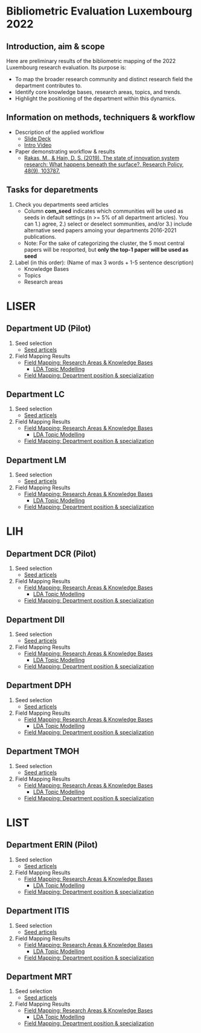 #  Bibliometric Evaluation Luxembourg 2022

## Introduction, aim & scope

Here are preliminary results of the bibliometric mapping of the 2022 Luxembourg research evaluation. Its purpose is:

* To map the broader research community and distinct research field the department contributes to.
* Identify core knowledge bases, research areas, topics, and trends.
* Highlight the positioning of the department within this dynamics.

## Information on methods, techniquers & workflow

* Description of the applied workflow
   * [Slide Deck](
https://docs.google.com/presentation/d/1Uwe9GgRLPbsLzanJEUYJwo83g7Sn6J7YlkTLeCVrXEI/edit?usp=sharing)
   * [Intro Video](https://www.loom.com/share/ae7f8bd65c7c49ca9670d0ac0b7e0e14)
* Paper demonstrating workflow & results
   * [Rakas, M., & Hain, D. S. (2019). The state of innovation system research: What happens beneath the surface?. Research Policy, 48(9), 103787.](https://doi.org/10.1016/j.respol.2019.04.011)

## Tasks for deparetments

1. Check you departments seed articles
   * Column **com_seed** indicates which communities will be used as seeds in default settings (n >= 5% of all department articles). You can 1.) agree, 2.) select or deselect sommunities, and/or 3.) include alternative seed papers amoing your departments 2016-2021 publications.
   * Note: For the sake of categorizing the cluster, the 5 most central papers will be reoported, but **only the top-1 paper will be used as seed**
2. Label (in this order): (Name of max 3 words + 1-5 sentence description)
   * Knowledge Bases
   * Topics
   * Research areas



# LISER

## Department UD (Pilot)

1. Seed selection
   * [Seed articels](https://github.com/daniel-hain/biblio_lux_2022/blob/master/output/seed/scopus_liser_ud_seed.csv)
2. Field Mapping Results
   * [Field Mapping: Research Areas & Knowledge Bases](https://daniel-hain.github.io/biblio_lux_2022/output/field_mapping/field_mapping_liser_ud.html)
      * [LDA Topic Modelling](https://daniel-hain.github.io/biblio_lux_2022/output/topic_modelling/LDAviz_liser_ud.rds/index.html#topic=0&lambda=0.60&term=)
   * [Field Mapping: Department position & specialization](https://daniel-hain.github.io/biblio_lux_2022/output/field_mapping/field_mapping_dept_liser_ud.html)

## Department LC

1. Seed selection
   * [Seed articels](https://github.com/daniel-hain/biblio_lux_2022/blob/master/output/seed/scopus_liser_lc_seed.csv)
2. Field Mapping Results
   * [Field Mapping: Research Areas & Knowledge Bases](https://daniel-hain.github.io/biblio_lux_2022/output/field_mapping/field_mapping_liser_lc.html)
      * [LDA Topic Modelling](https://daniel-hain.github.io/biblio_lux_2022/output/topic_modelling/LDAviz_liser_lc.rds/index.html#topic=0&lambda=0.60&term=)
   * [Field Mapping: Department position & specialization](https://daniel-hain.github.io/biblio_lux_2022/output/field_mapping/field_mapping_dept_liser_lc.html)
   
## Department LM

1. Seed selection
   * [Seed articels](https://github.com/daniel-hain/biblio_lux_2022/blob/master/output/seed/scopus_liser_lm_seed.csv)
2. Field Mapping Results
   * [Field Mapping: Research Areas & Knowledge Bases](https://daniel-hain.github.io/biblio_lux_2022/output/field_mapping/field_mapping_liser_lm.html)
      * [LDA Topic Modelling](https://daniel-hain.github.io/biblio_lux_2022/output/topic_modelling/LDAviz_liser_lm.rds/index.html#topic=0&lambda=0.60&term=)   
   * [Field Mapping: Department position & specialization](https://daniel-hain.github.io/biblio_lux_2022/output/field_mapping/field_mapping_dept_liser_lm.html)

# LIH

## Department DCR (Pilot)

1. Seed selection
   * [Seed articels](https://github.com/daniel-hain/biblio_lux_2022/blob/master/output/seed/scopus_lih_dcr_seed.csv)
2. Field Mapping Results
   * [Field Mapping: Research Areas & Knowledge Bases](https://daniel-hain.github.io/biblio_lux_2022/output/field_mapping/field_mapping_lih_dcr.html)
      * [LDA Topic Modelling](https://daniel-hain.github.io/biblio_lux_2022/output/topic_modelling/LDAviz_lih_dcr.rds/index.html#topic=0&lambda=0.60&term=)
   * [Field Mapping: Department position & specialization](https://daniel-hain.github.io/biblio_lux_2022/output/field_mapping/field_mapping_dept_lih_dcr.html)

## Department DII

1. Seed selection
   * [Seed articels](https://github.com/daniel-hain/biblio_lux_2022/blob/master/output/seed/scopus_lih_dii_seed.csv)
2. Field Mapping Results
   * [Field Mapping: Research Areas & Knowledge Bases](https://daniel-hain.github.io/biblio_lux_2022/output/field_mapping/field_mapping_lih_dii.html)
      * [LDA Topic Modelling](https://daniel-hain.github.io/biblio_lux_2022/output/topic_modelling/LDAviz_lih_dii.rds/index.html#topic=0&lambda=0.60&term=) 
   * [Field Mapping: Department position & specialization](https://daniel-hain.github.io/biblio_lux_2022/output/field_mapping/field_mapping_dept_lih_dii.html)

## Department DPH

1. Seed selection
   * [Seed articels](https://github.com/daniel-hain/biblio_lux_2022/blob/master/output/seed/scopus_lih_dph_seed.csv)
2. Field Mapping Results
   * [Field Mapping: Research Areas & Knowledge Bases](https://daniel-hain.github.io/biblio_lux_2022/output/field_mapping/field_mapping_lih_dph.html)
      * [LDA Topic Modelling](https://daniel-hain.github.io/biblio_lux_2022/output/topic_modelling/LDAviz_lih_dph.rds/index.html#topic=0&lambda=0.60&term=)
   * [Field Mapping: Department position & specialization](https://daniel-hain.github.io/biblio_lux_2022/output/field_mapping/field_mapping_dept_lih_dph.html)
   
## Department TMOH

1. Seed selection
   * [Seed articels](https://github.com/daniel-hain/biblio_lux_2022/blob/master/output/seed/scopus_lih_tmoh_seed.csv)
2. Field Mapping Results
   * [Field Mapping: Research Areas & Knowledge Bases](https://daniel-hain.github.io/biblio_lux_2022/output/field_mapping/field_mapping_lih_tmoh.html)
      * [LDA Topic Modelling](https://daniel-hain.github.io/biblio_lux_2022/output/topic_modelling/LDAviz_lih_tmoh.rds/index.html#topic=0&lambda=0.60&term=)
   * [Field Mapping: Department position & specialization](https://daniel-hain.github.io/biblio_lux_2022/output/field_mapping/field_mapping_dept_lih_tmoh.html)

# LIST

## Department ERIN (Pilot)

1. Seed selection
   * [Seed articels](https://github.com/daniel-hain/biblio_lux_2022/blob/master/output/seed/scopus_list_erin_seed.csv)
2. Field Mapping Results
   * [Field Mapping: Research Areas & Knowledge Bases](https://daniel-hain.github.io/biblio_lux_2022/output/field_mapping/field_mapping_list_erin.html)
      * [LDA Topic Modelling](https://daniel-hain.github.io/biblio_lux_2022/output/topic_modelling/LDAviz_list_erin.rds/index.html#topic=0&lambda=0.60&term=)
   * [Field Mapping: Department position & specialization](https://daniel-hain.github.io/biblio_lux_2022/output/field_mapping/field_mapping_dept_list_erin.html)
 
## Department ITIS

1. Seed selection
   * [Seed articels](https://github.com/daniel-hain/biblio_lux_2022/blob/master/output/seed/scopus_list_itis_seed.csv)
2. Field Mapping Results
   * [Field Mapping: Research Areas & Knowledge Bases](https://daniel-hain.github.io/biblio_lux_2022/output/field_mapping/field_mapping_list_itis.html)
      * [LDA Topic Modelling](https://daniel-hain.github.io/biblio_lux_2022/output/topic_modelling/LDAviz_list_itis.rds/index.html#topic=0&lambda=0.60&term=)
   * [Field Mapping: Department position & specialization](https://daniel-hain.github.io/biblio_lux_2022/output/field_mapping/field_mapping_dept_list_itis.html)
   
## Department MRT

1. Seed selection
   * [Seed articels](https://github.com/daniel-hain/biblio_lux_2022/blob/master/output/seed/scopus_list_mrt_seed.csv)
2. Field Mapping Results
   * [Field Mapping: Research Areas & Knowledge Bases](https://daniel-hain.github.io/biblio_lux_2022/output/field_mapping/field_mapping_list_mrt.html)
      * [LDA Topic Modelling](https://daniel-hain.github.io/biblio_lux_2022/output/topic_modelling/LDAviz_list_mrt.rds/index.html#topic=0&lambda=0.60&term=)
   * [Field Mapping: Department position & specialization](https://daniel-hain.github.io/biblio_lux_2022/output/field_mapping/field_mapping_dept_list_mrt.html)
   
